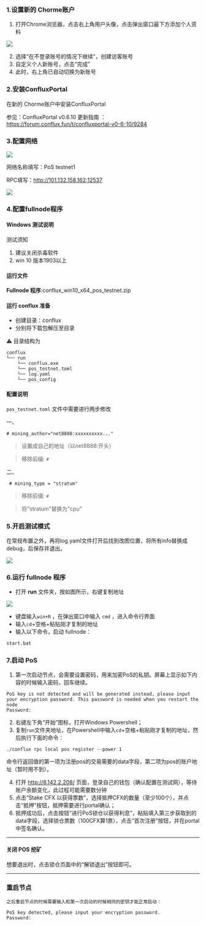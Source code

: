 ### 1.设置新的 Chorme账户
1. 打开Chrome浏览器，点击右上角用户头像，点击弹出窗口最下方添加个人资料

![](https://forum.conflux.fun/uploads/default/original/2X/7/73a8893c699bd52b4cd01d0e76957749a061733b.png)


2. 选择“在不登录账号的情况下继续”，创建访客账号
3. 自定义个人新账号，点击“完成”
4. 此时，右上角已自动切换为新账号

### 2.安装ConfluxPortal
在新的 Chorme账户中安装ConfluxPortal

参见：ConfluxPortal v0.6.10 更新指南 ：https://forum.conflux.fun/t/confluxportal-v0-6-10/9284
### 3.配置网络

![](https://forum.conflux.fun/uploads/default/original/2X/9/918ed1396d77909922f4f7440894426ec33d548f.png)

网络名称填写：PoS testnet1

RPC填写：http://101.132.158.162:12537

![](https://forum.conflux.fun/uploads/default/original/2X/4/4f8287063151f8a549a4d23e9e57e6c379833c8c.png)

### 4.配置fullnode程序
#### Windows 测试说明
测试须知
1. 建议关闭杀毒软件
2. win 10 版本1903以上

#### 运行文件


**Fullnode 程序**:conflux_win10_x64_pos_testnet.zip

#### 运行 conflux 准备

- 创建目录：conflux
- 分别将下载包解压至目录

⚠ 目录结构为

```
conflux
└── run
    └── conflux.exe
    └── pos_testnet.toml
    └── log.yaml
    └── pos_config
```

#### 配置说明

`pos_testnet.toml` 文件中需要进行两步修改

一、
```
# mining_author="net8888:xxxxxxxxxx..."
```
> 设置成自己的地址（以net8888:开头）

> 移除前缀: `#`


二、
```
 # mining_type = "stratum"
```
> 移除前缀: `#`

> 将"stratum"替换为"cpu"


### 5.开启测试模式

在常规布置之外，再将log.yaml文件打开后找到改图位置，将所有info替换成debug，后保存并退出。


![](https://forum.conflux.fun/uploads/default/original/2X/4/4a8e65cadc1e4193373888a00ded57a10f43eda6.png)


### 6.运行 fullnode 程序

- 打开 **run** 文件夹，按如图所示，右键复制地址

![](https://forum.conflux.fun/uploads/default/original/2X/7/7f6ae163acbfdc91c3627341d9e7af3b8f00da8f.png)

- 键盘输入`win+R` ，在弹出窗口中输入 `cmd` ，进入命令行界面
- 输入`cd`+空格+粘贴刚才复制的地址
- 输入以下命令，启动 fullnode：
```bash
start.bat
```

### 7.启动 PoS

1. 第一次启动节点，会需要设置密码，用来加密PoS的私钥。屏幕上显示如下内容的时候输入密码，回车继续。

```
PoS key is not detected and will be generated instead, please input your encryption password. This password is needed when you restart the node
Password:
```

2. 右键左下角“开始”图标，打开Windows Powershell；
3. 复制`run`文件夹地址，在Powershell中输入`cd`+空格+粘贴刚才复制的地址，然后执行下面的命令：

```
./conflux rpc local pos register --power 1
```
命令行返回值的第一项为注册pos的交易需要的data字段，第二项为pos的账户地址（暂时用不到）。

4. 打开 http://8.142.2.208/ 页面，登录自己的钱包（确认配置在测试网），等待账户余额变化，此过程可能需要数分钟
5. 点击“Stake CFX 以获得票数”，选择抵押CFX的数量（至少100个），并点击“抵押”按钮，抵押需要进行portal确认；
6. 抵押成功后，点击按钮“进行PoS锁仓以获得利息”，粘贴填入第三步获取到的data字段，选择锁仓票数（100CFX算1票），点击“首次注册”按钮，并在portal中签名确认。

___

#### 关闭 POS 挖矿
想要退出时，点击锁仓页面中的“解锁退出”按钮即可。
___
    
 ### 重启节点
 
    之后重启节点的时候需要输入和第一次启动的时候相同的密钥才能正常启动：


```
PoS key detected, please input your encryption password.
Password:
```
    










